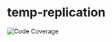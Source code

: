# temp-replication
![Code Coverage](https://img.shields.io/badge/Code%20Coverage-100%25-success?style=flat)
##
